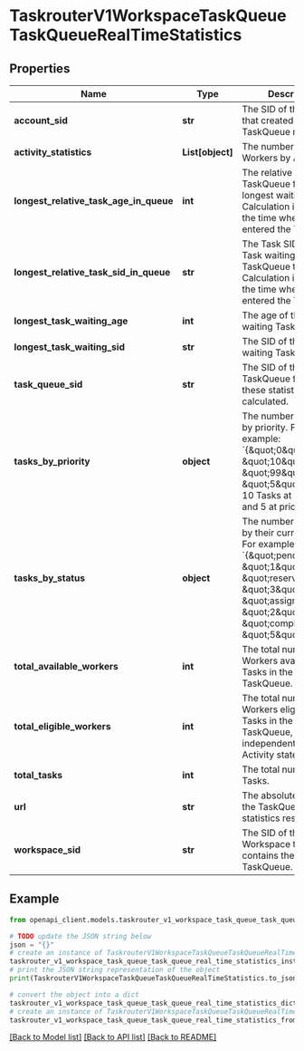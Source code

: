 # TaskrouterV1WorkspaceTaskQueueTaskQueueRealTimeStatistics


## Properties

Name | Type | Description | Notes
------------ | ------------- | ------------- | -------------
**account_sid** | **str** | The SID of the [Account](https://www.twilio.com/docs/iam/api/account) that created the TaskQueue resource. | [optional] 
**activity_statistics** | **List[object]** | The number of current Workers by Activity. | [optional] 
**longest_relative_task_age_in_queue** | **int** | The relative age in the TaskQueue for the longest waiting Task. Calculation is based on the time when the Task entered the TaskQueue. | [optional] 
**longest_relative_task_sid_in_queue** | **str** | The Task SID of the Task waiting in the TaskQueue the longest. Calculation is based on the time when the Task entered the TaskQueue. | [optional] 
**longest_task_waiting_age** | **int** | The age of the longest waiting Task. | [optional] 
**longest_task_waiting_sid** | **str** | The SID of the longest waiting Task. | [optional] 
**task_queue_sid** | **str** | The SID of the TaskQueue from which these statistics were calculated. | [optional] 
**tasks_by_priority** | **object** | The number of Tasks by priority. For example: &#x60;{\&quot;0\&quot;: \&quot;10\&quot;, \&quot;99\&quot;: \&quot;5\&quot;}&#x60; shows 10 Tasks at priority 0 and 5 at priority 99. | [optional] 
**tasks_by_status** | **object** | The number of Tasks by their current status. For example: &#x60;{\&quot;pending\&quot;: \&quot;1\&quot;, \&quot;reserved\&quot;: \&quot;3\&quot;, \&quot;assigned\&quot;: \&quot;2\&quot;, \&quot;completed\&quot;: \&quot;5\&quot;}&#x60;. | [optional] 
**total_available_workers** | **int** | The total number of Workers available for Tasks in the TaskQueue. | [optional] 
**total_eligible_workers** | **int** | The total number of Workers eligible for Tasks in the TaskQueue, independent of their Activity state. | [optional] 
**total_tasks** | **int** | The total number of Tasks. | [optional] 
**url** | **str** | The absolute URL of the TaskQueue statistics resource. | [optional] 
**workspace_sid** | **str** | The SID of the Workspace that contains the TaskQueue. | [optional] 

## Example

```python
from openapi_client.models.taskrouter_v1_workspace_task_queue_task_queue_real_time_statistics import TaskrouterV1WorkspaceTaskQueueTaskQueueRealTimeStatistics

# TODO update the JSON string below
json = "{}"
# create an instance of TaskrouterV1WorkspaceTaskQueueTaskQueueRealTimeStatistics from a JSON string
taskrouter_v1_workspace_task_queue_task_queue_real_time_statistics_instance = TaskrouterV1WorkspaceTaskQueueTaskQueueRealTimeStatistics.from_json(json)
# print the JSON string representation of the object
print(TaskrouterV1WorkspaceTaskQueueTaskQueueRealTimeStatistics.to_json())

# convert the object into a dict
taskrouter_v1_workspace_task_queue_task_queue_real_time_statistics_dict = taskrouter_v1_workspace_task_queue_task_queue_real_time_statistics_instance.to_dict()
# create an instance of TaskrouterV1WorkspaceTaskQueueTaskQueueRealTimeStatistics from a dict
taskrouter_v1_workspace_task_queue_task_queue_real_time_statistics_from_dict = TaskrouterV1WorkspaceTaskQueueTaskQueueRealTimeStatistics.from_dict(taskrouter_v1_workspace_task_queue_task_queue_real_time_statistics_dict)
```
[[Back to Model list]](../README.md#documentation-for-models) [[Back to API list]](../README.md#documentation-for-api-endpoints) [[Back to README]](../README.md)



